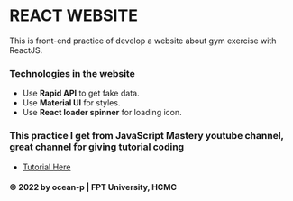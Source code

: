 # REACT WEBSITE
This is front-end practice of develop a website about gym exercise with ReactJS.

### Technologies in the website
* Use **Rapid API** to get fake data.
* Use **Material UI** for styles.
* Use **React loader spinner** for loading icon.

### This practice I get from JavaScript Mastery youtube channel, great channel for giving tutorial coding
* [Tutorial Here](https://youtu.be/KBpoBc98BwM)

#### © 2022 by ocean-p | FPT University, HCMC
